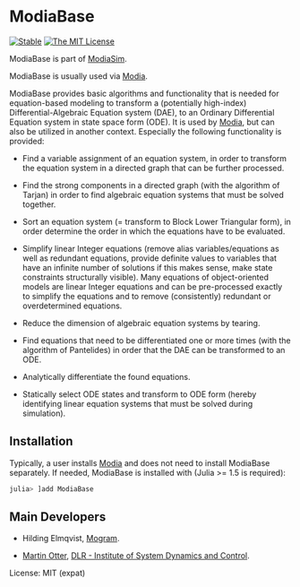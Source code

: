 # ModiaBase

[![Stable](https://img.shields.io/badge/docs-stable-blue.svg)](https://modiasim.github.io/ModiaBase.jl/stable/)
[![The MIT License](https://img.shields.io/badge/license-MIT-brightgreen.svg?style=flat-square)](https://github.com/ModiaSim/ModiaBase.jl/blob/master/LICENSE.md)

ModiaBase is part of [ModiaSim](https://modiasim.github.io/docs/). 

ModiaBase is usually used via [Modia](https://github.com/ModiaSim/Modia.jl).

ModiaBase provides basic algorithms and functionality that is needed for
equation-based modeling to transform a (potentially high-index) Differential-Algebraic Equation system (DAE),
to an Ordinary Differential Equation system in state space form (ODE).
It is used by [Modia](https://github.com/ModiaSim/Modia.jl),
but can also be utilized in another context. Especially the following functionality is provided:

- Find a variable assignment of an equation system, in order
  to transform the equation system in a directed graph that can be further
  processed.

- Find the strong components in a directed graph (with the algorithm of Tarjan)
  in order to find algebraic equation systems that must be solved together.

- Sort an equation system (= transform to Block Lower Triangular form), in order
  determine the order in which the equations have to be evaluated.

- Simplify linear Integer equations (remove alias variables/equations as well as redundant equations,
  provide definite values to variables that have an infinite number of solutions if this makes sense,
  make state constraints structurally visible).
  Many equations of object-oriented models are linear Integer equations and can be pre-processed
  exactly to simplify the equations and to remove (consistently) redundant or
  overdetermined equations.
  
- Reduce the dimension of algebraic equation systems by tearing.

- Find equations that need to be differentiated one or more times (with the algorithm of Pantelides)
  in order that the DAE can be transformed to an ODE.
  
- Analytically differentiate the found equations.

- Statically select ODE states and transform to ODE form
  (hereby identifying linear equation systems that must be solved during simulation).
  

## Installation
 
Typically, a user installs [Modia](https://github.com/ModiaSim/Modia.jl) and does not need
to install ModiaBase separately. If needed, ModiaBase is installed with (Julia >= 1.5 is required):

```julia
julia> ]add ModiaBase
```

## Main Developers

- Hilding Elmqvist, [Mogram](http://www.mogram.net/).

- [Martin Otter](https://rmc.dlr.de/sr/en/staff/martin.otter/),
  [DLR - Institute of System Dynamics and Control](https://www.dlr.de/sr/en).

License: MIT (expat)
